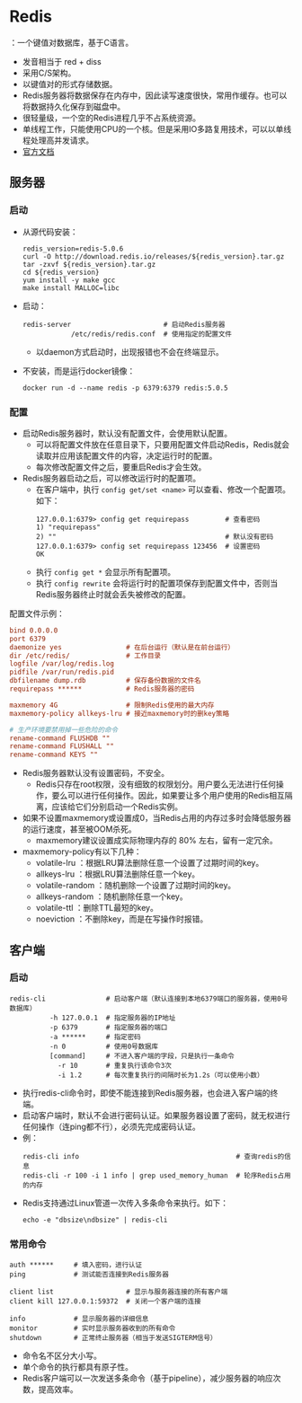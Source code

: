 # Redis

：一个键值对数据库，基于C语言。
- 发音相当于 red + diss
- 采用C/S架构。
- 以键值对的形式存储数据。
- Redis服务器将数据保存在内存中，因此读写速度很快，常用作缓存。也可以将数据持久化保存到磁盘中。
- 很轻量级，一个空的Redis进程几乎不占系统资源。
- 单线程工作，只能使用CPU的一个核。但是采用IO多路复用技术，可以以单线程处理高并发请求。
- [官方文档](https://redis.io/documentation)

## 服务器

### 启动

- 从源代码安装：
    ```shell
    redis_version=redis-5.0.6
    curl -O http://download.redis.io/releases/${redis_version}.tar.gz
    tar -zxvf ${redis_version}.tar.gz
    cd ${redis_version}
    yum install -y make gcc
    make install MALLOC=libc
    ```

- 启动：
    ```shell
    redis-server                       # 启动Redis服务器
                /etc/redis/redis.conf  # 使用指定的配置文件
    ```
    - 以daemon方式启动时，出现报错也不会在终端显示。

- 不安装，而是运行docker镜像：
    ```shell
    docker run -d --name redis -p 6379:6379 redis:5.0.5
    ```

### 配置

- 启动Redis服务器时，默认没有配置文件，会使用默认配置。
  - 可以将配置文件放在任意目录下，只要用配置文件启动Redis，Redis就会读取并应用该配置文件的内容，决定运行时的配置。
  - 每次修改配置文件之后，要重启Redis才会生效。
- Redis服务器启动之后，可以修改运行时的配置项。
  - 在客户端中，执行 `config get/set <name>` 可以查看、修改一个配置项。如下：
      ```
      127.0.0.1:6379> config get requirepass         # 查看密码
      1) "requirepass"
      2) ""                                          # 默认没有密码
      127.0.0.1:6379> config set requirepass 123456  # 设置密码
      OK
      ```
  - 执行 `config get *` 会显示所有配置项。
  - 执行 `config rewrite` 会将运行时的配置项保存到配置文件中，否则当Redis服务器终止时就会丢失被修改的配置。

配置文件示例：
```ini
bind 0.0.0.0
port 6379
daemonize yes                # 在后台运行（默认是在前台运行）
dir /etc/redis/              # 工作目录
logfile /var/log/redis.log
pidfile /var/run/redis.pid
dbfilename dump.rdb          # 保存备份数据的文件名
requirepass ******           # Redis服务器的密码

maxmemory 4G                 # 限制Redis使用的最大内存
maxmemory-policy allkeys-lru # 接近maxmemory时的删key策略

# 生产环境要禁用掉一些危险的命令
rename-command FLUSHDB ""
rename-command FLUSHALL ""
rename-command KEYS ""
```
- Redis服务器默认没有设置密码，不安全。
  - Redis只存在root权限，没有细致的权限划分。用户要么无法进行任何操作，要么可以进行任何操作。因此，如果要让多个用户使用的Redis相互隔离，应该给它们分别启动一个Redis实例。
- 如果不设置maxmemory或设置成0，当Redis占用的内存过多时会降低服务器的运行速度，甚至被OOM杀死。
  - maxmemory建议设置成实际物理内存的 80% 左右，留有一定冗余。
- maxmemory-policy有以下几种：
  - volatile-lru ：根据LRU算法删除任意一个设置了过期时间的key。
  - allkeys-lru ：根据LRU算法删除任意一个key。
  - volatile-random ：随机删除一个设置了过期时间的key。
  - allkeys-random ：随机删除任意一个key。
  - volatile-ttl ：删除TTL最短的key。
  - noeviction ：不删除key，而是在写操作时报错。

## 客户端

### 启动

```shell
redis-cli               # 启动客户端（默认连接到本地6379端口的服务器，使用0号数据库）
          -h 127.0.0.1  # 指定服务器的IP地址
          -p 6379       # 指定服务器的端口
          -a ******     # 指定密码
          -n 0          # 使用0号数据库
          [command]     # 不进入客户端的字段，只是执行一条命令
            -r 10       # 重复执行该命令3次
            -i 1.2      # 每次重复执行的间隔时长为1.2s（可以使用小数）
```
- 执行redis-cli命令时，即使不能连接到Redis服务器，也会进入客户端的终端。
- 启动客户端时，默认不会进行密码认证。如果服务器设置了密码，就无权进行任何操作（连ping都不行），必须先完成密码认证。
- 例：
    ```shell
    redis-cli info                                       # 查询redis的信息
    redis-cli -r 100 -i 1 info | grep used_memory_human  # 轮序Redis占用的内存
    ```
- Redis支持通过Linux管道一次传入多条命令来执行。如下：
    ```shell
    echo -e "dbsize\ndbsize" | redis-cli
    ```

### 常用命令

```
auth ******     # 填入密码，进行认证
ping            # 测试能否连接到Redis服务器

client list                  # 显示与服务器连接的所有客户端
client kill 127.0.0.1:59372  # 关闭一个客户端的连接

info            # 显示服务器的详细信息
monitor         # 实时显示服务器收到的所有命令
shutdown        # 正常终止服务器（相当于发送SIGTERM信号）
```
- 命令名不区分大小写。
- 单个命令的执行都具有原子性。
- Redis客户端可以一次发送多条命令（基于pipeline），减少服务器的响应次数，提高效率。
